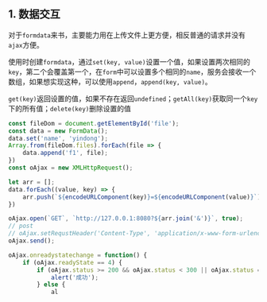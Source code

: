 ## 1. 数据交互

对于```formdata```来书，主要能力用在上传文件上更方便，相反普通的请求并没有```ajax```方便。

使用时创建```formdata```，通过```set(key, value)```设置一个值，如果设置两次相同的```key```，第二个会覆盖第一个，在```form```中可以设置多个相同的```name```，服务会接收一个数组，如果想实现这种，可以使用```append```，```append(key, value)```。

```get(key)```返回设置的值，如果不存在返回```undefined```；```getAll(key)```获取同一个```key```下的所有值；```delete(key)```删除设置的值

```js
const fileDom = document.getElementById('file');
const data = new FormData();
data.set('name', 'yindong');
Array.from(fileDom.files).forEach(file => {
    data.append('f1', file);
})
const oAjax = new XMLHttpRequest();

let arr = [];
data.forEach((value, key) => {
    arr.push(`${encodeURLComponent(key)}=${encodeURLComponent(value)}`);
})

oAjax.open(`GET`, `http://127.0.0.1:8080?${arr.join('&')}`, true);
// post
// oAjax.setRequstHeader('Content-Type', 'application/x-www-form-urlencoded');
oAjax.send();

oAjax.onreadystatechange = function() {
    if (oAjax.readyState == 4) {
        if (oAjax.status >= 200 && oAjax.status < 300 || oAjax.status == 304) {
            alert('成功');
        } else {
            al